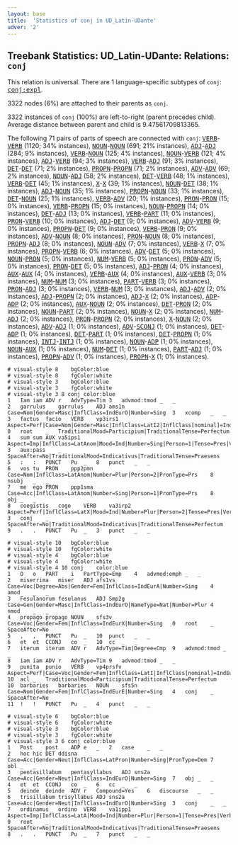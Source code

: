 ```yaml
---
layout: base
title:  'Statistics of conj in UD_Latin-UDante'
udver: '2'
---
```


## Treebank Statistics: UD_Latin-UDante: Relations: `conj`

This relation is universal.
There are 1 language-specific subtypes of `conj`: <tt><a href="la_udante-dep-conj-expl.html">conj:expl</a></tt>.

3322 nodes (6%) are attached to their parents as `conj`.

3322 instances of `conj` (100%) are left-to-right (parent precedes child).
Average distance between parent and child is 9.47561709813365.

The following 71 pairs of parts of speech are connected with `conj`: <tt><a href="la_udante-pos-VERB.html">VERB</a></tt>-<tt><a href="la_udante-pos-VERB.html">VERB</a></tt> (1120; 34% instances), <tt><a href="la_udante-pos-NOUN.html">NOUN</a></tt>-<tt><a href="la_udante-pos-NOUN.html">NOUN</a></tt> (691; 21% instances), <tt><a href="la_udante-pos-ADJ.html">ADJ</a></tt>-<tt><a href="la_udante-pos-ADJ.html">ADJ</a></tt> (284; 9% instances), <tt><a href="la_udante-pos-VERB.html">VERB</a></tt>-<tt><a href="la_udante-pos-NOUN.html">NOUN</a></tt> (125; 4% instances), <tt><a href="la_udante-pos-NOUN.html">NOUN</a></tt>-<tt><a href="la_udante-pos-VERB.html">VERB</a></tt> (121; 4% instances), <tt><a href="la_udante-pos-ADJ.html">ADJ</a></tt>-<tt><a href="la_udante-pos-VERB.html">VERB</a></tt> (94; 3% instances), <tt><a href="la_udante-pos-VERB.html">VERB</a></tt>-<tt><a href="la_udante-pos-ADJ.html">ADJ</a></tt> (91; 3% instances), <tt><a href="la_udante-pos-DET.html">DET</a></tt>-<tt><a href="la_udante-pos-DET.html">DET</a></tt> (71; 2% instances), <tt><a href="la_udante-pos-PROPN.html">PROPN</a></tt>-<tt><a href="la_udante-pos-PROPN.html">PROPN</a></tt> (71; 2% instances), <tt><a href="la_udante-pos-ADV.html">ADV</a></tt>-<tt><a href="la_udante-pos-ADV.html">ADV</a></tt> (69; 2% instances), <tt><a href="la_udante-pos-NOUN.html">NOUN</a></tt>-<tt><a href="la_udante-pos-ADJ.html">ADJ</a></tt> (58; 2% instances), <tt><a href="la_udante-pos-DET.html">DET</a></tt>-<tt><a href="la_udante-pos-VERB.html">VERB</a></tt> (48; 1% instances), <tt><a href="la_udante-pos-VERB.html">VERB</a></tt>-<tt><a href="la_udante-pos-DET.html">DET</a></tt> (45; 1% instances), <tt><a href="la_udante-pos-X.html">X</a></tt>-<tt><a href="la_udante-pos-X.html">X</a></tt> (39; 1% instances), <tt><a href="la_udante-pos-NOUN.html">NOUN</a></tt>-<tt><a href="la_udante-pos-DET.html">DET</a></tt> (38; 1% instances), <tt><a href="la_udante-pos-ADJ.html">ADJ</a></tt>-<tt><a href="la_udante-pos-NOUN.html">NOUN</a></tt> (35; 1% instances), <tt><a href="la_udante-pos-PROPN.html">PROPN</a></tt>-<tt><a href="la_udante-pos-NOUN.html">NOUN</a></tt> (33; 1% instances), <tt><a href="la_udante-pos-DET.html">DET</a></tt>-<tt><a href="la_udante-pos-NOUN.html">NOUN</a></tt> (25; 1% instances), <tt><a href="la_udante-pos-VERB.html">VERB</a></tt>-<tt><a href="la_udante-pos-ADV.html">ADV</a></tt> (20; 1% instances), <tt><a href="la_udante-pos-PRON.html">PRON</a></tt>-<tt><a href="la_udante-pos-PRON.html">PRON</a></tt> (15; 0% instances), <tt><a href="la_udante-pos-VERB.html">VERB</a></tt>-<tt><a href="la_udante-pos-PROPN.html">PROPN</a></tt> (15; 0% instances), <tt><a href="la_udante-pos-NOUN.html">NOUN</a></tt>-<tt><a href="la_udante-pos-PROPN.html">PROPN</a></tt> (14; 0% instances), <tt><a href="la_udante-pos-DET.html">DET</a></tt>-<tt><a href="la_udante-pos-ADJ.html">ADJ</a></tt> (13; 0% instances), <tt><a href="la_udante-pos-VERB.html">VERB</a></tt>-<tt><a href="la_udante-pos-PART.html">PART</a></tt> (11; 0% instances), <tt><a href="la_udante-pos-PRON.html">PRON</a></tt>-<tt><a href="la_udante-pos-VERB.html">VERB</a></tt> (10; 0% instances), <tt><a href="la_udante-pos-ADJ.html">ADJ</a></tt>-<tt><a href="la_udante-pos-DET.html">DET</a></tt> (9; 0% instances), <tt><a href="la_udante-pos-ADV.html">ADV</a></tt>-<tt><a href="la_udante-pos-VERB.html">VERB</a></tt> (9; 0% instances), <tt><a href="la_udante-pos-PROPN.html">PROPN</a></tt>-<tt><a href="la_udante-pos-DET.html">DET</a></tt> (9; 0% instances), <tt><a href="la_udante-pos-VERB.html">VERB</a></tt>-<tt><a href="la_udante-pos-PRON.html">PRON</a></tt> (9; 0% instances), <tt><a href="la_udante-pos-ADV.html">ADV</a></tt>-<tt><a href="la_udante-pos-NOUN.html">NOUN</a></tt> (8; 0% instances), <tt><a href="la_udante-pos-PRON.html">PRON</a></tt>-<tt><a href="la_udante-pos-NOUN.html">NOUN</a></tt> (8; 0% instances), <tt><a href="la_udante-pos-PROPN.html">PROPN</a></tt>-<tt><a href="la_udante-pos-ADJ.html">ADJ</a></tt> (8; 0% instances), <tt><a href="la_udante-pos-NOUN.html">NOUN</a></tt>-<tt><a href="la_udante-pos-ADV.html">ADV</a></tt> (7; 0% instances), <tt><a href="la_udante-pos-VERB.html">VERB</a></tt>-<tt><a href="la_udante-pos-X.html">X</a></tt> (7; 0% instances), <tt><a href="la_udante-pos-PROPN.html">PROPN</a></tt>-<tt><a href="la_udante-pos-VERB.html">VERB</a></tt> (6; 0% instances), <tt><a href="la_udante-pos-ADV.html">ADV</a></tt>-<tt><a href="la_udante-pos-DET.html">DET</a></tt> (5; 0% instances), <tt><a href="la_udante-pos-NOUN.html">NOUN</a></tt>-<tt><a href="la_udante-pos-PRON.html">PRON</a></tt> (5; 0% instances), <tt><a href="la_udante-pos-NUM.html">NUM</a></tt>-<tt><a href="la_udante-pos-VERB.html">VERB</a></tt> (5; 0% instances), <tt><a href="la_udante-pos-PRON.html">PRON</a></tt>-<tt><a href="la_udante-pos-ADV.html">ADV</a></tt> (5; 0% instances), <tt><a href="la_udante-pos-PRON.html">PRON</a></tt>-<tt><a href="la_udante-pos-DET.html">DET</a></tt> (5; 0% instances), <tt><a href="la_udante-pos-ADJ.html">ADJ</a></tt>-<tt><a href="la_udante-pos-PRON.html">PRON</a></tt> (4; 0% instances), <tt><a href="la_udante-pos-AUX.html">AUX</a></tt>-<tt><a href="la_udante-pos-AUX.html">AUX</a></tt> (4; 0% instances), <tt><a href="la_udante-pos-VERB.html">VERB</a></tt>-<tt><a href="la_udante-pos-AUX.html">AUX</a></tt> (4; 0% instances), <tt><a href="la_udante-pos-AUX.html">AUX</a></tt>-<tt><a href="la_udante-pos-VERB.html">VERB</a></tt> (3; 0% instances), <tt><a href="la_udante-pos-NUM.html">NUM</a></tt>-<tt><a href="la_udante-pos-NUM.html">NUM</a></tt> (3; 0% instances), <tt><a href="la_udante-pos-PART.html">PART</a></tt>-<tt><a href="la_udante-pos-VERB.html">VERB</a></tt> (3; 0% instances), <tt><a href="la_udante-pos-PRON.html">PRON</a></tt>-<tt><a href="la_udante-pos-ADJ.html">ADJ</a></tt> (3; 0% instances), <tt><a href="la_udante-pos-VERB.html">VERB</a></tt>-<tt><a href="la_udante-pos-NUM.html">NUM</a></tt> (3; 0% instances), <tt><a href="la_udante-pos-ADJ.html">ADJ</a></tt>-<tt><a href="la_udante-pos-ADV.html">ADV</a></tt> (2; 0% instances), <tt><a href="la_udante-pos-ADJ.html">ADJ</a></tt>-<tt><a href="la_udante-pos-PROPN.html">PROPN</a></tt> (2; 0% instances), <tt><a href="la_udante-pos-ADJ.html">ADJ</a></tt>-<tt><a href="la_udante-pos-X.html">X</a></tt> (2; 0% instances), <tt><a href="la_udante-pos-ADP.html">ADP</a></tt>-<tt><a href="la_udante-pos-ADP.html">ADP</a></tt> (2; 0% instances), <tt><a href="la_udante-pos-AUX.html">AUX</a></tt>-<tt><a href="la_udante-pos-NOUN.html">NOUN</a></tt> (2; 0% instances), <tt><a href="la_udante-pos-DET.html">DET</a></tt>-<tt><a href="la_udante-pos-PRON.html">PRON</a></tt> (2; 0% instances), <tt><a href="la_udante-pos-NOUN.html">NOUN</a></tt>-<tt><a href="la_udante-pos-PART.html">PART</a></tt> (2; 0% instances), <tt><a href="la_udante-pos-NOUN.html">NOUN</a></tt>-<tt><a href="la_udante-pos-X.html">X</a></tt> (2; 0% instances), <tt><a href="la_udante-pos-NUM.html">NUM</a></tt>-<tt><a href="la_udante-pos-ADJ.html">ADJ</a></tt> (2; 0% instances), <tt><a href="la_udante-pos-PRON.html">PRON</a></tt>-<tt><a href="la_udante-pos-PROPN.html">PROPN</a></tt> (2; 0% instances), <tt><a href="la_udante-pos-X.html">X</a></tt>-<tt><a href="la_udante-pos-NOUN.html">NOUN</a></tt> (2; 0% instances), <tt><a href="la_udante-pos-ADV.html">ADV</a></tt>-<tt><a href="la_udante-pos-ADJ.html">ADJ</a></tt> (1; 0% instances), <tt><a href="la_udante-pos-ADV.html">ADV</a></tt>-<tt><a href="la_udante-pos-SCONJ.html">SCONJ</a></tt> (1; 0% instances), <tt><a href="la_udante-pos-DET.html">DET</a></tt>-<tt><a href="la_udante-pos-ADP.html">ADP</a></tt> (1; 0% instances), <tt><a href="la_udante-pos-DET.html">DET</a></tt>-<tt><a href="la_udante-pos-PART.html">PART</a></tt> (1; 0% instances), <tt><a href="la_udante-pos-DET.html">DET</a></tt>-<tt><a href="la_udante-pos-PROPN.html">PROPN</a></tt> (1; 0% instances), <tt><a href="la_udante-pos-INTJ.html">INTJ</a></tt>-<tt><a href="la_udante-pos-INTJ.html">INTJ</a></tt> (1; 0% instances), <tt><a href="la_udante-pos-NOUN.html">NOUN</a></tt>-<tt><a href="la_udante-pos-ADP.html">ADP</a></tt> (1; 0% instances), <tt><a href="la_udante-pos-NOUN.html">NOUN</a></tt>-<tt><a href="la_udante-pos-AUX.html">AUX</a></tt> (1; 0% instances), <tt><a href="la_udante-pos-NUM.html">NUM</a></tt>-<tt><a href="la_udante-pos-DET.html">DET</a></tt> (1; 0% instances), <tt><a href="la_udante-pos-PART.html">PART</a></tt>-<tt><a href="la_udante-pos-ADJ.html">ADJ</a></tt> (1; 0% instances), <tt><a href="la_udante-pos-PROPN.html">PROPN</a></tt>-<tt><a href="la_udante-pos-ADV.html">ADV</a></tt> (1; 0% instances), <tt><a href="la_udante-pos-PROPN.html">PROPN</a></tt>-<tt><a href="la_udante-pos-X.html">X</a></tt> (1; 0% instances).


~~~ conllu
# visual-style 8	bgColor:blue
# visual-style 8	fgColor:white
# visual-style 3	bgColor:blue
# visual-style 3	fgColor:white
# visual-style 3 8 conj	color:blue
1	Iam	iam	ADV	r	AdvType=Tim	3	advmod:tmod	_	_
2	garrulus	garrulus	ADJ	ams1n	Case=Nom|Gender=Masc|InflClass=IndEurO|Number=Sing	3	xcomp	_	_
3	factus	facio	VERB	vp3irs1	Aspect=Perf|Case=Nom|Gender=Masc|InflClass=LatI2|InflClass[nominal]=IndEurO|Number=Sing|VerbForm=Part|Voice=Pass	0	root	_	TraditionalMood=Participium|TraditionalTense=Perfectum
4	sum	sum	AUX	va5ips1	Aspect=Imp|InflClass=LatAnom|Mood=Ind|Number=Sing|Person=1|Tense=Pres|VerbForm=Fin	3	aux:pass	_	SpaceAfter=No|TraditionalMood=Indicativus|TraditionalTense=Praesens
5	:	:	PUNCT	Pu	_	8	punct	_	_
6	vos	tu	PRON	ppp2pmn	Case=Nom|InflClass=LatAnom|Number=Plur|Person=2|PronType=Prs	8	nsubj	_	_
7	me	ego	PRON	ppp1sma	Case=Acc|InflClass=LatAnom|Number=Sing|Person=1|PronType=Prs	8	obj	_	_
8	coegistis	cogo	VERB	va3irp2	Aspect=Perf|InflClass=LatX|Mood=Ind|Number=Plur|Person=2|Tense=Pres|VerbForm=Fin|Voice=Act	3	conj	_	SpaceAfter=No|TraditionalMood=Indicativus|TraditionalTense=Perfectum
9	.	.	PUNCT	Pu	_	3	punct	_	_

~~~


~~~ conllu
# visual-style 10	bgColor:blue
# visual-style 10	fgColor:white
# visual-style 4	bgColor:blue
# visual-style 4	fgColor:white
# visual-style 4 10 conj	color:blue
1	O	o	PART	i	PartType=Emp	4	advmod:emph	_	_
2	miserrima	miser	ADJ	afs1vs	Case=Voc|Degree=Abs|Gender=Fem|InflClass=IndEurA|Number=Sing	4	amod	_	_
3	Fesulanorum	fesulanus	ADJ	Smp2g	Case=Gen|Gender=Masc|InflClass=IndEurO|NameType=Nat|Number=Plur	4	nmod	_	_
4	propago	propago	NOUN	sfs3v	Case=Voc|Gender=Fem|InflClass=IndEurX|Number=Sing	0	root	_	SpaceAfter=No
5	,	,	PUNCT	Pu	_	10	punct	_	_
6	et	et	CCONJ	co	_	10	cc	_	_
7	iterum	iterum	ADV	r	AdvType=Tim|Degree=Cmp	9	advmod:tmod	_	_
8	iam	iam	ADV	r	AdvType=Tim	9	advmod:tmod	_	_
9	punita	punio	VERB	vp4prsfv	Aspect=Perf|Case=Voc|Gender=Fem|InflClass=LatI|InflClass[nominal]=IndEurA|Number=Sing|VerbForm=Part|Voice=Pass	10	acl	_	TraditionalMood=Participium|TraditionalTense=Perfectum
10	barbaries	barbaries	NOUN	sfs5n	Case=Nom|Gender=Fem|InflClass=IndEurE|Number=Sing	4	conj	_	SpaceAfter=No
11	!	!	PUNCT	Pu	_	4	punct	_	_

~~~


~~~ conllu
# visual-style 6	bgColor:blue
# visual-style 6	fgColor:white
# visual-style 3	bgColor:blue
# visual-style 3	fgColor:white
# visual-style 3 6 conj	color:blue
1	Post	post	ADP	e	_	2	case	_	_
2	hoc	hic	DET	ddisna	Case=Acc|Gender=Neut|InflClass=LatPron|Number=Sing|PronType=Dem	7	obl	_	_
3	pentasillabum	pentasyllabus	ADJ	sns2a	Case=Acc|Gender=Neut|InflClass=IndEurO|Number=Sing	7	obj	_	_
4	et	et	CCONJ	co	_	6	cc	_	_
5	deinde	deinde	ADV	r	Compound=Yes	6	discourse	_	_
6	trisillabum	trisyllabus	ADJ	sns2a	Case=Acc|Gender=Neut|InflClass=IndEurO|Number=Sing	3	conj	_	_
7	ordinamus	ordino	VERB	va1ipp1	Aspect=Imp|InflClass=LatA|Mood=Ind|Number=Plur|Person=1|Tense=Pres|VerbForm=Fin|Voice=Act	0	root	_	SpaceAfter=No|TraditionalMood=Indicativus|TraditionalTense=Praesens
8	.	.	PUNCT	Pu	_	7	punct	_	_

~~~


